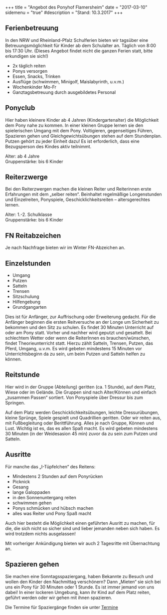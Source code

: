 +++
title = "Angebot des Ponyhof Flamersheim" 
date = "2017-03-10" 
sidemenu = "true" 
#description = "Stand: 10.3.2017"
+++

## Ferienbetreuung

In den NRW und Rheinland-Pfalz Schulferien bieten wir tagsüber eine Betreuungsmöglichkeit für Kinder ab dem Schulalter an. Täglich von 8:00 bis 17:30 Uhr. (Dieses Angebot findet nicht die ganzen Ferien statt, bitte erkundigen sie sich!)

- 2x täglich reiten
- Ponys versorgen
- Essen, Snacks, Trinken
- Ausflüge (schwimmen, Minigolf, Maislabyrinth, u.v.m.)
- Wochenkinder Mo-Fr
- Ganztagsbetreuung durch ausgebildetes Personal

## Ponyclub

Hier haben kleinere Kinder ab 4 Jahren (Kindergartenalter) die Möglichkeit dem Pony nahe zu kommen. In einer kleinen Gruppe lernen sie den spielerischen Umgang mit dem Pony. Voltigieren, gegenseitiges Führen, Spazieren gehen und Gleichgewichtsübungen stehen auf dem Stundenplan. Putzen gehört zu jeder Einheit dazu! Es ist erforderlich, dass eine Bezugsperson des Kindes aktiv teilnimmt.

Alter: ab 4 Jahre  
Gruppenstärke: bis 6 Kinder  

## Reiterzwerge

Bei den Reiterzwergen machen die kleinen Reiter und Reiterinnen erste Erfahrungen mit dem „selber reiten“. Beinhaltet regelmäßige Longenstunden und Einzelreiten, Ponyspiele, Geschicklichkeitsreiten – altersgerechtes lernen.

Alter: 1.-2. Schulklasse  
Gruppenstärke: bis 6 Kinder  

## FN Reitabzeichen

Je nach Nachfrage bieten wir im Winter FN-Abzeichen an.
 
## Einzelstunden

- Umgang
- Putzen
- Satteln
- Trensen
- Sitzschulung
- Hilfengebung
- Grundgangarten

Dies ist für Anfänger, zur Auffrischung oder Erweiterung gedacht. Für die Anfänger beginnen die ersten Reitversuche an der Longe um Sicherheit zu bekommen und den Sitz zu schulen. Es findet 30 Minuten Unterricht auf oder am Pony statt. Vorher und nachher wird geputzt und gesattelt.  Bei schlechtem Wetter oder wenn die ReiterInnen es brauchen/wünschen, findet Theorieunterricht statt. Hierzu zählt Satteln, Trensen, Putzen, das Pferd, Umgang, u.v.m. Es wird gebeten mindestens 15 Minuten vor Unterrichtsbeginn da zu sein, um beim Putzen und Satteln helfen zu können.

## Reitstunde

Hier wird in der Gruppe (Abteilung) geritten (ca. 1 Stunde), auf dem Platz, Wiese oder im Gelände. Die Gruppen sind nach Alter/Können und einfach „zusammen Passen“ sortiert. Von Ponyspiele über Dressur bis zum Springen.

Auf dem Platz werden Geschicklichkeitsübungen, leichte Dressurübungen, kleine Sprünge, Spiele gespielt und Quadrillien geritten. Oder wir reiten aus, mit Fußbegleitung oder Berittführung.  Alles je nach Gruppe, Können und Lust. Wichtig ist es, das es allen Spaß macht. Es wird gebeten mindestens 30 Minuten (in der Weidesasion 45 min) zuvor da zu sein zum Putzen und Satteln.

## Ausritte

Für manche das „I-Tüpfelchen“ des Reitens:

- Mindestens 2 Stunden auf dem Ponyrücken
- Picknick
- Gesang
- lange Galoppaden
- in den Sonnenuntergang reiten
- schwimmen gehen
- Ponys schmücken und hübsch machen
- alles was Reiter und Pony Spaß macht

Auch hier besteht die Möglichkeit einen geführten Ausritt zu machen, für die, die sich nicht so sicher sind und lieber jemanden neben sich haben. Es wird trotzdem nichts ausgelassen!

Mit vorheriger Ankündigung bieten wir auch 2 Tagesritte mit Übernachtung an.

## Spazieren gehen

Sie machen eine Sonntagsspaziergang, haben Bekannte zu Besuch und wollen den Kinder den Nachmittag verschönern?
Dann „Mieten“ sie sich bei uns ein Pony für 30 Minuten oder 1 Stunde. Es ist immer jemand von uns dabei! In einer lockeren  Umgebung, kann ihr Kind auf dem Platz reiten, geführt werden oder wir gehen mit ihnen spazieren.

Die Termine für Spaziergänge finden sie unter [Termine](/termine)

 

